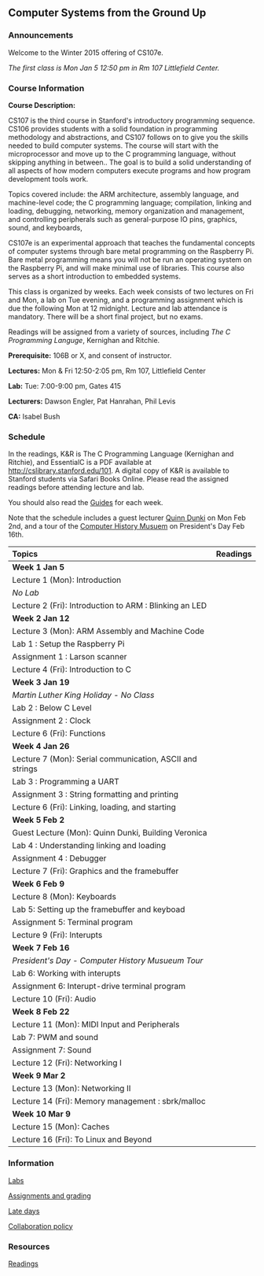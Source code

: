## Computer Systems from the Ground Up

### Announcements

Welcome to the Winter 2015 offering of CS107e.

*The first class is Mon Jan 5 12:50 pm in Rm 107 Littlefield Center.*

### Course Information 

**Course Description:** 

CS107 is the third course in Stanford's introductory programming sequence.
CS106 provides students 
with a solid foundation in programming methodology and abstractions,
and CS107 follows on to give you 
the skills needed to build computer systems.
The course will start with the microprocessor and move
up to the C programming language, without skipping anything in between..
The goal is to build a solid understanding of all aspects of
how modern computers execute programs 
and how program development tools work.

Topics covered include:
the ARM architecture, assembly language, and machine-level code;
the C programming language;
compilation, linking and loading, debugging,
networking, memory organization and management,
and controlling peripherals 
such as general-purpose IO pins, graphics, sound, and keyboards,

CS107e is an experimental approach 
that teaches the fundamental concepts of computer systems 
through bare metal programming on the Raspberry Pi.
Bare metal programming means you will not be run an operating
system on the Raspberry Pi, and will make minimal use of libraries.
This course also serves as a short introduction to embedded systems.

This class is organized by weeks. Each week consists of two lectures
on Fri and Mon, a lab on Tue evening, and a programming assignment
which is due the following Mon at 12 midnight.
Lecture and lab attendance is mandatory.
There will be a short final project,
but no exams. 

Readings will be assigned from a variety of sources,
including *The C Programming Languge*, Kernighan and Ritchie.

**Prerequisite:** 106B or X, and consent of instructor. 

**Lectures:** Mon & Fri 12:50-2:05 pm, Rm 107, Littlefield Center

**Lab:** Tue: 7:00-9:00 pm, Gates 415

**Lecturers:** Dawson Engler, Pat Hanrahan, Phil Levis

**CA:** Isabel Bush

### Schedule

In the readings, K&R is The C Programming Language (Kernighan and Ritchie),
and EssentialC is a PDF available at http://cslibrary.stanford.edu/101. 
A digital copy of K&R is available to Stanford students via Safari Books Online.
Please read the assigned readings before attending lecture and lab.

You should also read the [Guides](guides/README.md) for each week.

Note that the schedule includes a guest lecturer
[Quinn Dunki](http://quinndunki.com/blondihacks/)
on Mon Feb 2nd, 
and a tour of the [Computer History Musuem](http://www.computerhistory.org/)
on President's Day Feb 16th.


| Topics | Readings |
| :----- | :------- |
| **Week 1 Jan 5**| |
| Lecture 1 (Mon): Introduction |  |
| *No Lab* | |
| Lecture 2 (Fri): Introduction to ARM : Blinking an LED | |
| **Week 2 Jan 12** | |
| Lecture 3 (Mon): ARM Assembly and Machine Code | |
| Lab 1 : Setup the Raspberry Pi | |
| Assignment 1 : Larson scanner | |
| Lecture 4 (Fri): Introduction to C | |
| **Week 3 Jan 19** | |
| *Martin Luther King Holiday - No Class* | |
| Lab 2 : Below C Level| |
| Assignment 2 : Clock | |
| Lecture 6 (Fri): Functions | |
| **Week 4 Jan 26** | |
| Lecture 7 (Mon): Serial communication, ASCII and strings | |
| Lab 3 : Programming a UART | |
| Assignment 3 : String formatting and printing | |
| Lecture 6 (Fri): Linking, loading, and starting| |
| **Week 5 Feb 2** | |
| Guest Lecture (Mon): Quinn Dunki, Building Veronica | |
| Lab 4 : Understanding linking and loading | |
| Assignment 4 : Debugger | |
| Lecture 7 (Fri): Graphics and the framebuffer | |
| **Week 6 Feb 9** | |
| Lecture 8 (Mon): Keyboards | |
| Lab 5: Setting up the framebuffer and keyboad| |
| Assignment 5: Terminal program | | 
| Lecture 9 (Fri): Interupts | |
| **Week 7 Feb 16** | |
| *President's Day - Computer History Musueum Tour* | |
| Lab 6: Working with interupts
| Assignment 6: Interupt-drive terminal program
| Lecture 10 (Fri): Audio
| **Week 8 Feb 22** | |
| Lecture 11 (Mon): MIDI Input and Peripherals | |
| Lab 7: PWM and sound | |
| Assignment 7: Sound | |
| Lecture 12 (Fri): Networking I | |
| **Week 9 Mar 2** | |
| Lecture 13 (Mon): Networking II | |
| Lecture 14 (Fri): Memory management : sbrk/malloc | |
| **Week 10 Mar 9** | |
| Lecture 15 (Mon): Caches | |
| Lecture 16 (Fri): To Linux and Beyond | |



### Information

[Labs](labs.md)

[Assignments and grading](assignments.md)

[Late days](late.md)

[Collaboration policy](collaboration.md)

### Resources

[Readings](readings.md)


